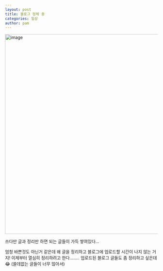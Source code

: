 ```yaml
---
layout: post
title: 블로그 정체 중
categories: 일상
author: pam
---
```


<img width="658" alt="image" src="https://github.com/lcqff/lcqff.github.io/assets/71930280/13c93ed2-ee49-4122-9651-da614031c942">

쓰다만 글과 정리만 하면 되는 글들이 가득 쌓여있다...

엄청 바쁜것도 아닌거 같은데
왜 글을 정리하고 블로그에 업로드할 시간이 나지 않는 거지!
이제부터 열심히 정리하려고 한다........
업로드된 블로그 글들도 좀 정리하고 싶은데😂 (쓸데없는 글들이 너무 많아서)
